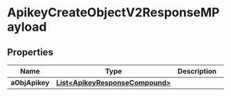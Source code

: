 

# ApikeyCreateObjectV2ResponseMPayload

## Properties

Name | Type | Description | Notes
------------ | ------------- | ------------- | -------------
**aObjApikey** | [**List&lt;ApikeyResponseCompound&gt;**](ApikeyResponse.md) |  | 




